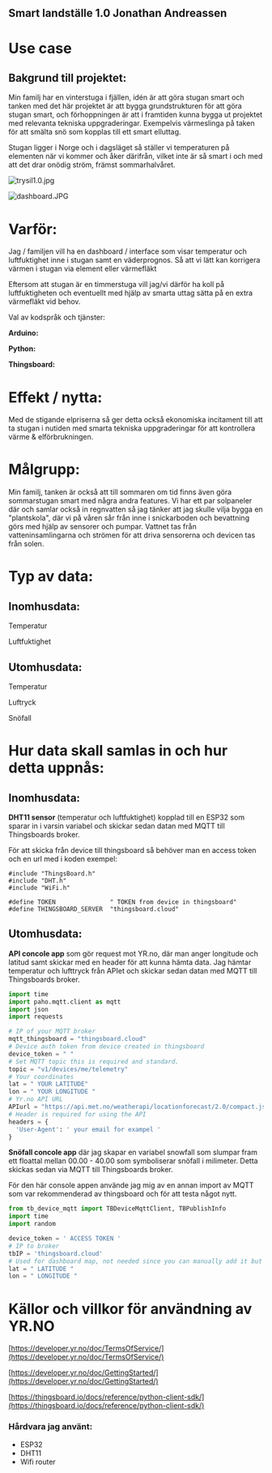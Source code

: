 ## Smart landställe 1.0 Jonathan Andreassen

# Use case

## Bakgrund till projektet:

Min familj har en vinterstuga i fjällen, idén är att göra stugan smart och tanken med det här projektet är att bygga grundstrukturen för att göra stugan smart, och förhoppningen är att i framtiden kunna bygga ut projektet med relevanta tekniska uppgraderingar. Exempelvis värmeslinga på taken för att smälta snö som kopplas till ett smart elluttag. 

Stugan ligger i Norge och i dagsläget så ställer vi temperaturen på elementen när vi kommer och åker därifrån, vilket inte är så smart i och med att det drar onödig ström, främst sommarhalvåret.

![trysil1.0.jpg](Smart%20landsta%CC%88lle%201%200%20Jonathan%20Andreassen%202584a8a493204cd2955771a057614206/trysil1.0.jpg)

![dashboard.JPG](Smart%20landsta%CC%88lle%201%200%20Jonathan%20Andreassen%202584a8a493204cd2955771a057614206/dashboard.jpg)

# Varför:
Jag / familjen vill ha en dashboard / interface som visar temperatur och luftfuktighet inne i stugan samt en väderprognos. Så att vi lätt kan korrigera värmen i stugan via element eller värmefläkt 

Eftersom att stugan är en timmerstuga vill jag/vi därför ha koll på luftfuktigheten och eventuellt med hjälp av smarta uttag sätta på en extra värmefläkt vid behov.

Val av kodspråk och tjänster:

**Arduino:**

**Python:**

**Thingsboard:**

# Effekt / nytta:
  Med de stigande elpriserna så ger detta också ekonomiska incitament till att ta stugan i nutiden med smarta tekniska uppgraderingar för att kontrollera värme & elförbrukningen.

# Målgrupp:
  Min familj, tanken är också att till sommaren om tid finns  även göra sommarstugan smart med några andra features. Vi har ett par solpaneler där och samlar också in regnvatten så jag tänker att jag skulle vilja bygga en "plantskola", där vi på våren sår från inne i snickarboden och bevattning görs med hjälp av sensorer och pumpar. Vattnet tas från vatteninsamlingarna och strömen för att driva sensorerna och devicen tas från solen.

# Typ av data:

  ## Inomhusdata:

  Temperatur

  Luftfuktighet 

  ## Utomhusdata:

  Temperatur

  Luftryck 

  Snöfall

# Hur data skall samlas in och hur detta uppnås:

## Inomhusdata:

**DHT11 sensor** (temperatur och luftfuktighet) kopplad till en ESP32 som sparar in i varsin variabel och skickar sedan datan med MQTT till Thingsboards broker.

För att skicka från device till thingsboard så behöver man en access token och en url med i koden exempel:

```arduino
#include "ThingsBoard.h"
#include "DHT.h"
#include "WiFi.h"

#define TOKEN               " TOKEN from device in thingsboard"
#define THINGSBOARD_SERVER  "thingsboard.cloud"
```

## Utomhusdata:

**API concole app** som gör request mot YR.no, där man anger longitude och latitud samt skickar med en header för att kunna hämta data. Jag hämtar temperatur och lufttryck från APIet och skickar sedan datan med MQTT till Thingsboards broker.

```python
import time
import paho.mqtt.client as mqtt
import json
import requests

# IP of your MQTT broker
mqtt_thingsboard = "thingsboard.cloud"
# Device auth token from device created in thingsboard
device_token = " "
# Set MQTT topic this is required and standard.
topic = "v1/devices/me/telemetry"
# Your coordinates
lat = " YOUR LATITUDE"
lon = " YOUR LONGITUDE "
# Yr.no API URL
APIurl = "https://api.met.no/weatherapi/locationforecast/2.0/compact.json?lat={}&lon={}".format(lat, lon)
# Header is required for using the API
headers = {
  'User-Agent': ' your email for exampel '
}
```

**Snöfall concole app** där jag skapar en variabel snowfall som slumpar fram ett floattal mellan 00.00 - 40.00 som symboliserar snöfall i milimeter. Detta skickas sedan via MQTT till Thingsboards broker.

För den här console appen använde jag mig av en annan import av MQTT som var rekommenderad av thingsboard och för att testa något nytt.

```python
from tb_device_mqtt import TBDeviceMqttClient, TBPublishInfo
import time
import random

device_token = ' ACCESS TOKEN '
# IP to broker
tbIP = 'thingsboard.cloud'
# Used for dashboard map, not needed since you can manually add it but I wanted to send it just for practice reasons
lat = " LATITUDE "
lon = " LONGITUDE "
```

# Källor och villkor för användning av YR.NO

[https://developer.yr.no/doc/TermsOfService/](https://developer.yr.no/doc/TermsOfService/)

[https://developer.yr.no/doc/GettingStarted/](https://developer.yr.no/doc/GettingStarted/)

[https://thingsboard.io/docs/reference/python-client-sdk/](https://thingsboard.io/docs/reference/python-client-sdk/)

### Hårdvara jag använt:

- ESP32
- DHT11
- Wifi router